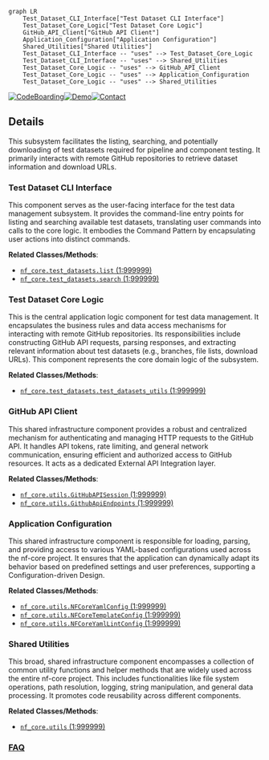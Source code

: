 ```mermaid
graph LR
    Test_Dataset_CLI_Interface["Test Dataset CLI Interface"]
    Test_Dataset_Core_Logic["Test Dataset Core Logic"]
    GitHub_API_Client["GitHub API Client"]
    Application_Configuration["Application Configuration"]
    Shared_Utilities["Shared Utilities"]
    Test_Dataset_CLI_Interface -- "uses" --> Test_Dataset_Core_Logic
    Test_Dataset_CLI_Interface -- "uses" --> Shared_Utilities
    Test_Dataset_Core_Logic -- "uses" --> GitHub_API_Client
    Test_Dataset_Core_Logic -- "uses" --> Application_Configuration
    Test_Dataset_Core_Logic -- "uses" --> Shared_Utilities
```

[![CodeBoarding](https://img.shields.io/badge/Generated%20by-CodeBoarding-9cf?style=flat-square)](https://github.com/CodeBoarding/GeneratedOnBoardings)[![Demo](https://img.shields.io/badge/Try%20our-Demo-blue?style=flat-square)](https://www.codeboarding.org/demo)[![Contact](https://img.shields.io/badge/Contact%20us%20-%20contact@codeboarding.org-lightgrey?style=flat-square)](mailto:contact@codeboarding.org)

## Details

This subsystem facilitates the listing, searching, and potentially downloading of test datasets required for pipeline and component testing. It primarily interacts with remote GitHub repositories to retrieve dataset information and download URLs.

### Test Dataset CLI Interface
This component serves as the user-facing interface for the test data management subsystem. It provides the command-line entry points for listing and searching available test datasets, translating user commands into calls to the core logic. It embodies the Command Pattern by encapsulating user actions into distinct commands.


**Related Classes/Methods**:

- <a href="https://github.com/nf-core/tools/blob/main/nf_core/test_datasets/list.py#L1-L999999" target="_blank" rel="noopener noreferrer">`nf_core.test_datasets.list` (1:999999)</a>
- <a href="https://github.com/nf-core/tools/blob/main/nf_core/test_datasets/search.py#L1-L999999" target="_blank" rel="noopener noreferrer">`nf_core.test_datasets.search` (1:999999)</a>


### Test Dataset Core Logic
This is the central application logic component for test data management. It encapsulates the business rules and data access mechanisms for interacting with remote GitHub repositories. Its responsibilities include constructing GitHub API requests, parsing responses, and extracting relevant information about test datasets (e.g., branches, file lists, download URLs). This component represents the core domain logic of the subsystem.


**Related Classes/Methods**:

- <a href="https://github.com/nf-core/tools/blob/main/nf_core/test_datasets/test_datasets_utils.py#L1-L999999" target="_blank" rel="noopener noreferrer">`nf_core.test_datasets.test_datasets_utils` (1:999999)</a>


### GitHub API Client
This shared infrastructure component provides a robust and centralized mechanism for authenticating and managing HTTP requests to the GitHub API. It handles API tokens, rate limiting, and general network communication, ensuring efficient and authorized access to GitHub resources. It acts as a dedicated External API Integration layer.


**Related Classes/Methods**:

- <a href="https://github.com/nf-core/tools/blob/main/nf_core/utils.py#L1-L999999" target="_blank" rel="noopener noreferrer">`nf_core.utils.GitHubAPISession` (1:999999)</a>
- <a href="https://github.com/nf-core/tools/blob/main/nf_core/utils.py#L1-L999999" target="_blank" rel="noopener noreferrer">`nf_core.utils.GithubApiEndpoints` (1:999999)</a>


### Application Configuration
This shared infrastructure component is responsible for loading, parsing, and providing access to various YAML-based configurations used across the nf-core project. It ensures that the application can dynamically adapt its behavior based on predefined settings and user preferences, supporting a Configuration-driven Design.


**Related Classes/Methods**:

- <a href="https://github.com/nf-core/tools/blob/main/nf_core/utils.py#L1-L999999" target="_blank" rel="noopener noreferrer">`nf_core.utils.NFCoreYamlConfig` (1:999999)</a>
- <a href="https://github.com/nf-core/tools/blob/main/nf_core/utils.py#L1-L999999" target="_blank" rel="noopener noreferrer">`nf_core.utils.NFCoreTemplateConfig` (1:999999)</a>
- <a href="https://github.com/nf-core/tools/blob/main/nf_core/utils.py#L1-L999999" target="_blank" rel="noopener noreferrer">`nf_core.utils.NFCoreYamlLintConfig` (1:999999)</a>


### Shared Utilities
This broad, shared infrastructure component encompasses a collection of common utility functions and helper methods that are widely used across the entire nf-core project. This includes functionalities like file system operations, path resolution, logging, string manipulation, and general data processing. It promotes code reusability across different components.


**Related Classes/Methods**:

- <a href="https://github.com/nf-core/tools/blob/main/nf_core/utils.py#L1-L999999" target="_blank" rel="noopener noreferrer">`nf_core.utils` (1:999999)</a>




### [FAQ](https://github.com/CodeBoarding/GeneratedOnBoardings/tree/main?tab=readme-ov-file#faq)